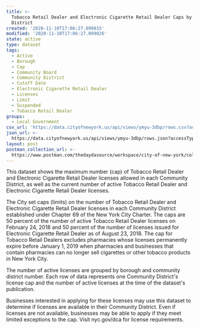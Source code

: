 ```yaml
---
title: >-
  Tobacco Retail Dealer and Electronic Cigarette Retail Dealer Caps by Community
  District
created: '2020-11-10T17:06:27.099015'
modified: '2020-11-10T17:06:27.099026'
state: active
type: dataset
tags:
  - Active
  - Borough
  - Cap
  - Community Board
  - Community District
  - Cutoff Date
  - Electronic Cigarette Retail Dealer
  - Licenses
  - Limit
  - Suspended
  - Tobacco Retail Dealer
groups:
  - Local Government
csv_url: 'https://data.cityofnewyork.us/api/views/ymyu-3dbp/rows.csv?accessType=DOWNLOAD'
json_url: >-
  https://data.cityofnewyork.us/api/views/ymyu-3dbp/rows.json?accessType=DOWNLOAD
layout: post
postman_collection_url: >-
  https://www.postman.com/thedaydasource/workspace/city-of-new-york/collection/15909983-298dce1c-143b-420f-b011-888a6f84f9bc
---
```

This dataset shows the maximum number (cap) of Tobacco Retail Dealer and Electronic Cigarette Retail Dealer licenses allowed in each Community District, as well as the current number of active Tobacco Retail Dealer and Electronic Cigarette Retail Dealer licenses.
</p>
The City set caps (limits) on the number of Tobacco Retail Dealer and Electronic Cigarette Retail Dealer licenses in each Community District established under Chapter 69 of the New York City Charter. The caps are 50 percent of the number of active Tobacco Retail Dealer licenses on February 24, 2018 and 50 percent of the number of licenses issued for Electronic Cigarette Retail Dealer as of August 23, 2018. The cap for Tobacco Retail Dealers excludes pharmacies whose licenses permanently expire before January 1, 2019 when pharmacies and businesses that contain pharmacies can no longer sell cigarettes or other tobacco products in New York City. 

The number of active licenses are grouped by borough and community district number. Each row of data represents one Community District's license cap and the number of active licenses at the time of the dataset's publication.

Businesses interested in applying for these licenses may use this dataset to determine if licenses are available in their Community District. Even if licenses are not available, businesses may be able to apply if they meet limited exceptions to the cap. Visit nyc.gov/dca for license requirements.
